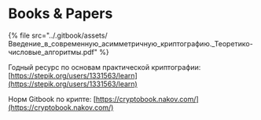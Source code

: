 # Books & Papers

{% file src="../.gitbook/assets/Введение_в_современную_асимметричную_криптографию._Теоретико-числовые_алгоритмы.pdf" %}

Годный ресурс по основам практической криптографии:\
[https://stepik.org/users/1331563/learn](https://stepik.org/users/1331563/learn)

Норм Gitbook по крипте: [https://cryptobook.nakov.com/](https://cryptobook.nakov.com/)

